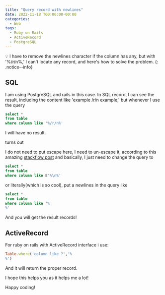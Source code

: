 ```yaml
---
title: "Query record with newlines"
date: 2022-11-18 T00:00:00-00:00
categories:
  - Web
tags:
  - Ruby on Rails
  - ActiveRecord
  - PostgreSQL
---
```


💡  I have to remove the newlines character if the column has any, but with '%/r/n%,' I can't locate any record, and here's how to solve the problem.
{: .notice--info}

## SQL

I am using PostgreSQL and rails in this case.
In SQL record, I can see the result, including the content like 'example /r/n example,' but whenever I use the query

```sql
select *
from table
where column like '%/r/n%'
```
I will have no result.

turns out

I do not need to put escape here, I need to un-escape it, according to this amazing [stackflow post](https://stackoverflow.com/questions/67421846/postgres-how-to-find-text-that-contains-a-newline-character-using-like)
and basically, I just need to change the query to

```sql
select *
from table
where column like E'%\n%'
```

or literally(which is so cool), put a newlines in the query like
```sql
select *
from table
where column like '%
%'
```
And you will get the result records!

## ActiveRecord
For ruby on rails with ActiveRecord interface i use:
```ruby
Table.where('column like ?','%
%')
```
And it will return the proper record.

I hope this helps you as it helps me a lot!

Happy coding!










